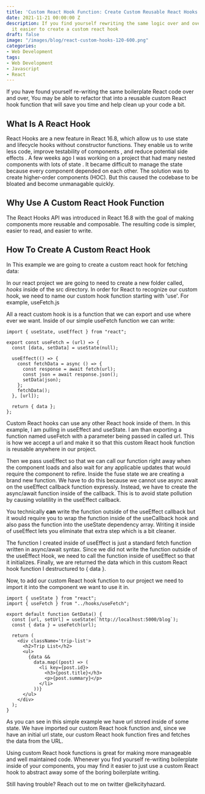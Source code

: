 ```yaml
---
title: 'Custom React Hook Function: Create Custom Reusable React Hooks'
date: 2021-11-21 00:00:00 Z
description: If you find yourself rewriting the same logic over and over you may find
  it easier to create a custom react hook
draft: false
image: "/images/blog/react-custom-hooks-120-600.png"
categories:
- Web Development
tags:
- Web Development
- Javascript
- React
---
```


If you have found yourself re-writing the same boilerplate React code over and over, You may be able to refactor that into a reusable custom React hook function that will save you time and help clean up your code a bit.

## What Is A React Hook

React Hooks are a new feature in React 16.8, which allow us to use state and lifecycle hooks without constructor functions. They enable us to write less code, improve testability of components , and reduce potential side effects .
A few weeks ago I was working on a project that had many nested components with lots of state . It became difficult to manage the state because every component depended on each other. The solution was to create higher-order components (HOC). But this caused the codebase to be bloated and become unmanagable quickly.

## Why Use A Custom React Hook Function

The React Hooks API was introduced in React 16.8 with the goal of making components more reusable and composable. The resulting code is simpler, easier to read, and easier to write.

## How To Create A Custom React Hook

In This example we are going to create a custom react hook for fetching data:

In our react project we are going to need to create a new folder called, _hooks_ inside of the src directory. In order for React to recognize our custom hook, we need to name our custom hook function starting with 'use'. For example, useFetch.js

All a react custom hook is is a function that we can export and use where ever we want. Inside of our simple useFetch function we can write:

```
import { useState, useEffect } from "react";

export const useFetch = (url) => {
  const [data, setData] = useState(null);

  useEffect(() => {
    const fetchData = async () => {
      const response = await fetch(url);
      const json = await response.json();
      setData(json);
    };
    fetchData();
  }, [url]);

  return { data };
};
```

Custom React hooks can use any other React hook inside of them. In this example, I am pulling in useEffect and useState. I am than exporting a function named useFetch with a parameter being passed in called url. This is how we accept a url and make it so that this custom React hook function is reusable anywhere in our project.

Then we pass useEffect so that we can call our function right away when the component loads and also wait for any applicable updates that would require the component to refire. Inside the fuse state we are creating a brand new function. We have to do this because we cannot use async await on the useEffect callback function expressly. Instead, we have to create the async/await function inside of the callback. This is to avoid state pollution by causing volatility in the useEffect callback.

You technically **can** write the function outside of the useEffect callback but it would require you to wrap the function inside of the useCallback hook and also pass the function into the useState dependency array. Writing it inside of useEffect lets you eliminate that extra step which is a bit cleaner.

The function I created inside of useEffect is just a standard fetch function written in async/await syntax. Since we did not write the function outside of the useEffect Hook, we need to call the function inside of useEffect so that it initializes. Finally, we are returned the data which in this custom React hook function I destructured to { data }.

Now, to add our custom React hook function to our project we need to import it into the component we want to use it in.

```
import { useState } from "react";
import { useFetch } from "../hooks/useFetch";

export default function GetData() {
  const [url, setUrl] = useState(`http://localhost:5000/blog`);
  const { data } = useFetch(url);

  return (
    <div className='trip-list'>
      <h2>Trip List</h2>
      <ul>
        {data &&
          data.map((post) => (
            <li key={post.id}>
              <h3>{post.title}</h3>
              <p>{post.summary}</p>
            </li>
          ))}
      </ul>
    </div>
  );
}
```

As you can see in this simple example we have url stored inside of some state. We have imported our custom React hook function and, since we have an initial url state, our custom React hook function fires and fetches the data from the URL.

Using custom React hook functions is great for making more manageable and well maintained code. Whenever you find yourself re-writing boilerplate inside of your components, you may find it easier to just use a custom React hook to abstract away some of the boring boilerplate writing.

Still having trouble? Reach out to me on twitter @elkcityhazard.
